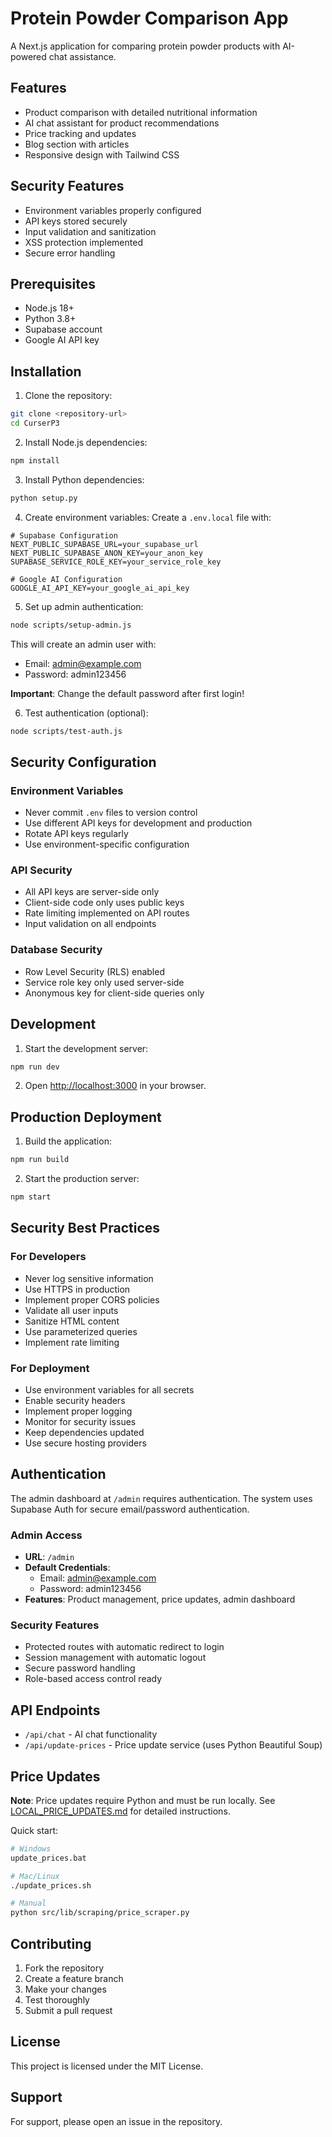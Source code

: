 # Protein Powder Comparison App

A Next.js application for comparing protein powder products with AI-powered chat assistance.

## Features

- Product comparison with detailed nutritional information
- AI chat assistant for product recommendations
- Price tracking and updates
- Blog section with articles
- Responsive design with Tailwind CSS

## Security Features

- Environment variables properly configured
- API keys stored securely
- Input validation and sanitization
- XSS protection implemented
- Secure error handling

## Prerequisites

- Node.js 18+ 
- Python 3.8+
- Supabase account
- Google AI API key

## Installation

1. Clone the repository:
```bash
git clone <repository-url>
cd CurserP3
```

2. Install Node.js dependencies:
```bash
npm install
```

3. Install Python dependencies:
```bash
python setup.py
```

4. Create environment variables:
Create a `.env.local` file with:

```env
# Supabase Configuration
NEXT_PUBLIC_SUPABASE_URL=your_supabase_url
NEXT_PUBLIC_SUPABASE_ANON_KEY=your_anon_key
SUPABASE_SERVICE_ROLE_KEY=your_service_role_key

# Google AI Configuration
GOOGLE_AI_API_KEY=your_google_ai_api_key
```

5. Set up admin authentication:
```bash
node scripts/setup-admin.js
```

This will create an admin user with:
- Email: admin@example.com
- Password: admin123456

**Important**: Change the default password after first login!

6. Test authentication (optional):
```bash
node scripts/test-auth.js
```

## Security Configuration

### Environment Variables
- Never commit `.env` files to version control
- Use different API keys for development and production
- Rotate API keys regularly
- Use environment-specific configuration

### API Security
- All API keys are server-side only
- Client-side code only uses public keys
- Rate limiting implemented on API routes
- Input validation on all endpoints

### Database Security
- Row Level Security (RLS) enabled
- Service role key only used server-side
- Anonymous key for client-side queries only

## Development

1. Start the development server:
```bash
npm run dev
```

2. Open [http://localhost:3000](http://localhost:3000) in your browser.

## Production Deployment

1. Build the application:
```bash
npm run build
```

2. Start the production server:
```bash
npm start
```

## Security Best Practices

### For Developers
- Never log sensitive information
- Use HTTPS in production
- Implement proper CORS policies
- Validate all user inputs
- Sanitize HTML content
- Use parameterized queries
- Implement rate limiting

### For Deployment
- Use environment variables for all secrets
- Enable security headers
- Implement proper logging
- Monitor for security issues
- Keep dependencies updated
- Use secure hosting providers

## Authentication

The admin dashboard at `/admin` requires authentication. The system uses Supabase Auth for secure email/password authentication.

### Admin Access
- **URL**: `/admin`
- **Default Credentials**: 
  - Email: admin@example.com
  - Password: admin123456
- **Features**: Product management, price updates, admin dashboard

### Security Features
- Protected routes with automatic redirect to login
- Session management with automatic logout
- Secure password handling
- Role-based access control ready

## API Endpoints

- `/api/chat` - AI chat functionality
- `/api/update-prices` - Price update service (uses Python Beautiful Soup)

## Price Updates

**Note**: Price updates require Python and must be run locally. See [LOCAL_PRICE_UPDATES.md](LOCAL_PRICE_UPDATES.md) for detailed instructions.

Quick start:
```bash
# Windows
update_prices.bat

# Mac/Linux
./update_prices.sh

# Manual
python src/lib/scraping/price_scraper.py
```

## Contributing

1. Fork the repository
2. Create a feature branch
3. Make your changes
4. Test thoroughly
5. Submit a pull request

## License

This project is licensed under the MIT License.

## Support

For support, please open an issue in the repository. 